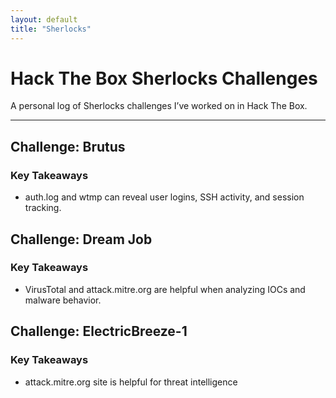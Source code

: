 ```yaml
---
layout: default
title: "Sherlocks"
---
```


# Hack The Box Sherlocks Challenges

A personal log of Sherlocks challenges I’ve worked on in Hack The Box.

---

## Challenge: Brutus
### Key Takeaways
- auth.log and wtmp can reveal user logins, SSH activity, and session tracking.

## Challenge: Dream Job
### Key Takeaways
- VirusTotal and attack.mitre.org are helpful when analyzing IOCs and malware behavior.

## Challenge: ElectricBreeze-1
### Key Takeaways
- attack.mitre.org site is helpful for threat intelligence
